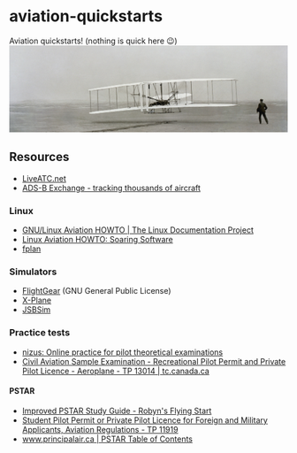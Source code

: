 # aviation-quickstarts
Aviation quickstarts! (nothing is quick here 😉)
![](./assets/aviation.jpg)

## Resources
- [LiveATC.net](https://www.liveatc.net/)
- [ADS-B Exchange - tracking thousands of aircraft](https://globe.adsbexchange.com/)
### Linux
- [GNU/Linux Aviation HOWTO | The Linux Documentation Project](https://tldp.org/HOWTO/html_single/Aviation-HOWTO/)
- [Linux Aviation HOWTO: Soaring Software](http://www.ibiblio.org/fplan/Aviation-HOWTO/Aviation-HOWTO-9.html)
- [fplan](http://www.ibiblio.org/fplan/)
### Simulators
- [FlightGear](http://www.flightgear.org/) (GNU General Public License)
- [X-Plane](http://x-plane.com/)
- [JSBSim](http://jsbsim.sourceforge.net/)
### Practice tests
- [nizus: Online practice for pilot theoretical examinations](https://www.nizus.com/en)
- [Civil Aviation Sample Examination - Recreational Pilot Permit and Private Pilot Licence - Aeroplane - TP 13014 | tc.canada.ca](https://tc.canada.ca/en/aviation/publications/civil-aviation-sample-examination-recreational-pilot-permit-private-pilot-licence-aeroplane-tp-13014)
#### PSTAR
- [Improved PSTAR Study Guide - Robyn's Flying Start](https://www.flyingstart.ca/FlightTraining/PSTAR/PSTARIndex.htm)
- [Student Pilot Permit or Private Pilot Licence for Foreign and Military Applicants, Aviation Regulations - TP 11919](https://tc.canada.ca/en/aviation/publications/student-pilot-permit-private-pilot-licence-foreign-military-applicants-aviation-regulations-tp-11919)
- [www.principalair.ca | PSTAR Table of Contents](https://www.principalair.ca/pstar_table_of_contents.htm)
